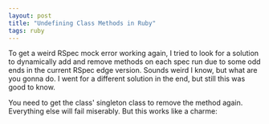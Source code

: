 ```yaml
---
layout: post
title: "Undefining Class Methods in Ruby"
tags: ruby
---
```

To get a weird RSpec mock error working again, I tried to look for a solution to dynamically add and remove methods on each spec run due to some odd ends in the current RSpec edge version. Sounds weird I know, but what are you gonna do. I went for a different solution in the end, but still this was good to know.

You need to get the class' singleton class to remove the method again. Everything else will fail miserably. But this works like a charme:

<script src="http://gist.github.com/11635.js"></script>